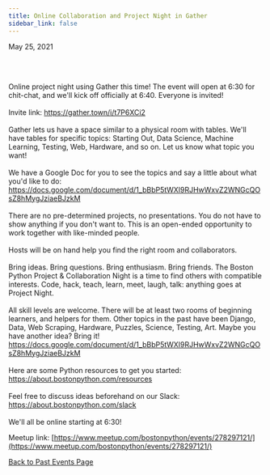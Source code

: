 ```yaml
---
title: Online Collaboration and Project Night in Gather
sidebar_link: false
---
```


May 25, 2021



<p><br/><br/></p>

<p>Online project night using Gather this time! The event will open at 6:30 for chit-chat, and we'll kick off officially at 6:40. Everyone is invited!<br/><br/>Invite link: <a class="link" href="https://gather.town/i/t7P6XCi2" rel="nofollow ugc" target="_blank" title="https://gather.town/i/t7P6XCi2">https://gather.town/i/t7P6XCi2</a><br/><br/>Gather lets us have a space similar to a physical room with tables. We'll have tables for specific topics: Starting Out, Data Science, Machine Learning, Testing, Web, Hardware, and so on. Let us know what topic you want!<br/><br/>We have a Google Doc for you to see the topics and say a little about what you'd like to do: <a class="link" href="https://docs.google.com/document/d/1_bBbP5tWXI9RJHwWxvZ2WNGcQOsZ8hMygJziaeBJzkM" rel="nofollow ugc" target="_blank" title="https://docs.google.com/document/d/1_bBbP5tWXI9RJHwWxvZ2WNGcQOsZ8hMygJziaeBJzkM">https://docs.google.com/document/d/1_bBbP5tWXI9RJHwWxvZ2WNGcQOsZ8hMygJziaeBJzkM</a><br/><br/>There are no pre-determined projects, no presentations. You do not have to show anything if you don't want to. This is an open-ended opportunity to work together with like-minded people.<br/><br/>Hosts will be on hand help you find the right room and collaborators.<br/><br/>Bring ideas. Bring questions. Bring enthusiasm. Bring friends. The Boston Python Project &amp; Collaboration Night is a time to find others with compatible interests. Code, hack, teach, learn, meet, laugh, talk: anything goes at Project Night.<br/><br/>All skill levels are welcome. There will be at least two rooms of beginning learners, and helpers for them. Other topics in the past have been Django, Data, Web Scraping, Hardware, Puzzles, Science, Testing, Art. Maybe you have another idea? Bring it! <a class="link" href="https://docs.google.com/document/d/1_bBbP5tWXI9RJHwWxvZ2WNGcQOsZ8hMygJziaeBJzkM" rel="nofollow ugc" target="_blank" title="https://docs.google.com/document/d/1_bBbP5tWXI9RJHwWxvZ2WNGcQOsZ8hMygJziaeBJzkM">https://docs.google.com/document/d/1_bBbP5tWXI9RJHwWxvZ2WNGcQOsZ8hMygJziaeBJzkM</a><br/><br/>Here are some Python resources to get you started: <a class="link" href="https://about.bostonpython.com/resources" rel="nofollow ugc" target="_blank" title="https://about.bostonpython.com/resources">https://about.bostonpython.com/resources</a><br/><br/>Feel free to discuss ideas beforehand on our Slack: <a class="link" href="https://about.bostonpython.com/slack" rel="nofollow ugc" target="_blank" title="https://about.bostonpython.com/slack">https://about.bostonpython.com/slack</a><br/><br/>We'll all be online starting at 6:30!</p>


Meetup link: [https://www.meetup.com/bostonpython/events/278297121/](https://www.meetup.com/bostonpython/events/278297121/)

[Back to Past Events Page](index.md)